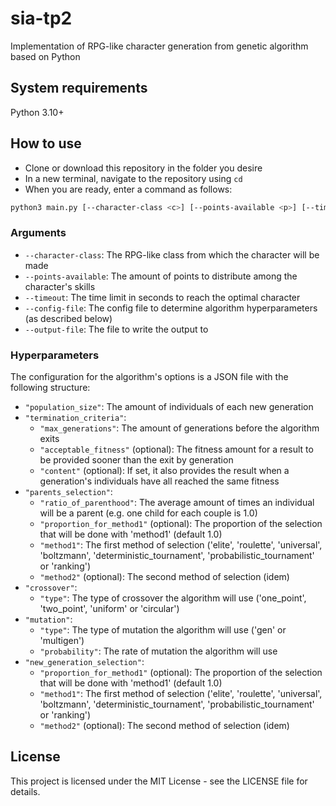 # sia-tp2

Implementation of RPG-like character generation from genetic algorithm based on Python

## System requirements

Python 3.10+

## How to use

* Clone or download this repository in the folder you desire
* In a new terminal, navigate to the repository using `cd`
* When you are ready, enter a command as follows:
```sh
python3 main.py [--character-class <c>] [--points-available <p>] [--timeout <t>] [--config-file <f>] [--output-file <o>]
```

### Arguments

* `--character-class`: The RPG-like class from which the character will be made
* `--points-available`: The amount of points to distribute among the character's skills
* `--timeout`: The time limit in seconds to reach the optimal character
* `--config-file`: The config file to determine algorithm hyperparameters (as described below)
* `--output-file`: The file to write the output to

### Hyperparameters

The configuration for the algorithm's options is a JSON file with the following structure:

* `"population_size"`: The amount of individuals of each new generation
* `"termination_criteria"`:
  * `"max_generations"`: The amount of generations before the algorithm exits
  * `"acceptable_fitness"` (optional): The fitness amount for a result to be provided sooner than the exit by generation
  * `"content"` (optional): If set, it also provides the result when a generation's individuals have all reached the
  same fitness
* `"parents_selection"`:
  * `"ratio_of_parenthood"`: The average amount of times an individual will be a parent (e.g. one child for each couple
  is 1.0)
  * `"proportion_for_method1"` (optional): The proportion of the selection that will be done with 'method1' (default
  1.0)
  * `"method1"`: The first method of selection ('elite', 'roulette', 'universal', 'boltzmann',
  'deterministic_tournament', 'probabilistic_tournament' or 'ranking')
  * `"method2"` (optional): The second method of selection (idem)
* `"crossover"`:
  * `"type"`: The type of crossover the algorithm will use ('one_point', 'two_point', 'uniform' or 'circular')
* `"mutation"`:
  * `"type"`: The type of mutation the algorithm will use ('gen' or 'multigen')
  * `"probability"`: The rate of mutation the algorithm will use
* `"new_generation_selection"`:
  * `"proportion_for_method1"` (optional): The proportion of the selection that will be done with 'method1' (default
  1.0)
  * `"method1"`: The first method of selection ('elite', 'roulette', 'universal', 'boltzmann',
  'deterministic_tournament', 'probabilistic_tournament' or 'ranking')
  * `"method2"` (optional): The second method of selection (idem)

## License

This project is licensed under the MIT License - see the LICENSE file for details.